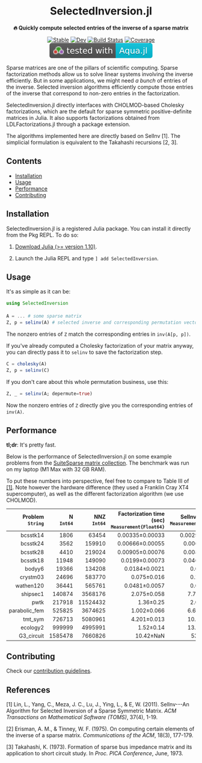 <h1 align="center">
    SelectedInversion.jl
</h1>

<p align="center">
<strong>🔥 Quickly compute selected entries of the inverse of a sparse matrix</strong>
</p>

<div align="center">

[![Stable](https://img.shields.io/badge/docs-stable-blue.svg)](https://timweiland.github.io/SelectedInversion.jl/stable/)
[![Dev](https://img.shields.io/badge/docs-dev-blue.svg)](https://timweiland.github.io/SelectedInversion.jl/dev/)
[![Build Status](https://github.com/timweiland/SelectedInversion.jl/actions/workflows/CI.yml/badge.svg?branch=main)](https://github.com/timweiland/SelectedInversion.jl/actions/workflows/CI.yml?query=branch%3Amain)
[![Coverage](https://codecov.io/gh/timweiland/SelectedInversion.jl/branch/main/graph/badge.svg)](https://codecov.io/gh/timweiland/SelectedInversion.jl)
[![Aqua](https://raw.githubusercontent.com/JuliaTesting/Aqua.jl/master/badge.svg)](https://github.com/JuliaTesting/Aqua.jl)

</div>

Sparse matrices are one of the pillars of scientific computing.
Sparse factorization methods allow us to solve linear systems involving the inverse efficiently.
But in some applications, we might need *a bunch* of entries of the inverse.
Selected inversion algorithms efficiently compute those entries of the inverse that correspond to non-zero entries in the factorization.

SelectedInversion.jl directly interfaces with CHOLMOD-based Cholesky
factorizations, which are the default for sparse symmetric positive-definite
matrices in Julia.
It also supports factorizations obtained from LDLFactorizations.jl through a
package extension.

The algorithms implemented here are directly based on SelInv [1].
The simplicial formulation is equivalent to the Takahashi recursions [2, 3].

## Contents

- [Installation](#installation)
- [Usage](#usage)
- [Performance](#performance)
- [Contributing](#contributing)

## Installation

SelectedInversion.jl is a registered Julia package.
You can install it directly from the Pkg REPL.
To do so:

1. [Download Julia (>= version 1.10)](https://julialang.org/downloads/).

2. Launch the Julia REPL and type `] add SelectedInversion`. 

## Usage

It's as simple as it can be:

``` julia
using SelectedInversion

A = ... # some sparse matrix
Z, p = selinv(A) # selected inverse and corresponding permutation vector
```

The nonzero entries of `Z` match the corresponding entries in `inv(A[p, p])`.

If you've already computed a Cholesky factorization of your matrix anyway,
you can directly pass it to `selinv` to save the factorization step.

```julia
C = cholesky(A)
Z, p = selinv(C)
```

If you don't care about this whole permutation business, use this:

```julia
Z, _ = selinv(A; depermute=true)
```

Now the nonzero entries of `Z` directly give you the corresponding entries
of `inv(A)`.

## Performance

**tl;dr**: It's pretty fast.

Below is the performance of SelectedInversion.jl on some example problems from
the [SuiteSparse matrix collection](http://sparse.tamu.edu).
The benchmark was run on my laptop (M1 Max with 32 GB RAM).

To put these numbers into perspective, feel free to compare to Table III of [[1]](https://dl.acm.org/doi/abs/10.1145/1916461.1916464).
Note however the hardware difference (they used a Franklin Cray XT4 supercomputer),
as well as the different factorization algorithm (we use CHOLMOD).

| **Problem**<br>`String` | **N**<br>`Int64` | **NNZ**<br>`Int64` | **Factorization time (sec)**<br>`Measurement{Float64}` | **SelInv time (sec)**<br>`Measurement{Float64}` |
|------------------------:|-----------------:|-------------------:|-------------------------------------------------------:|------------------------------------------------:|
| bcsstk14                | 1806             | 63454              | 0.00335±0.00033                                        | 0.00295±0.0008                                  |
| bcsstk24                | 3562             | 159910             | 0.00666±0.00055                                        | 0.0067±0.0014                                   |
| bcsstk28                | 4410             | 219024             | 0.00905±0.00076                                        | 0.0082±0.0017                                   |
| bcsstk18                | 11948            | 149090             | 0.0199±0.00073                                         | 0.0466±0.0064                                   |
| bodyy6                  | 19366            | 134208             | 0.0184±0.0021                                          | 0.042±0.011                                     |
| crystm03                | 24696            | 583770             | 0.075±0.016                                            | 0.296±0.029                                     |
| wathen120               | 36441            | 565761             | 0.0481±0.0057                                          | 0.087±0.017                                     |
| shipsec1                | 140874           | 3568176            | 2.075±0.058                                            | 7.70644±NaN                                     |
| pwtk                    | 217918           | 11524432           | 1.36±0.25                                              | 2.054±0.066                                     |
| parabolic\_fem          | 525825           | 3674625            | 1.002±0.066                                            | 6.63912±NaN                                     |
| tmt\_sym                | 726713           | 5080961            | 4.201±0.013                                            | 10.8521±NaN                                     |
| ecology2                | 999999           | 4995991            | 1.52±0.14                                              | 13.7855±NaN                                     |
| G3\_circuit             | 1585478          | 7660826            | 10.42±NaN                                              | 53.636±NaN                                      |

## Contributing

Check our [contribution guidelines](./CONTRIBUTING.md).

## References

[1] Lin, L., Yang, C., Meza, J. C., Lu, J., Ying, L., & E, W. (2011). SelInv---An Algorithm for Selected Inversion of a Sparse Symmetric Matrix. *ACM Transactions on Mathematical Software (TOMS)*, 37(4), 1-19.

[2] Erisman, A. M., & Tinney, W. F. (1975). On computing certain elements of the inverse of a sparse matrix. *Communications of the ACM*, 18(3), 177-179.

[3] Takahashi, K. (1973). Formation of sparse bus impedance matrix and its application to short circuit study. In *Proc. PICA Conference*, June, 1973.
